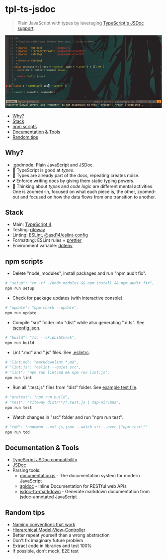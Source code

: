 <!-- markdownlint-disable line-length -->

# tpl-ts-jsdoc

> Plain JavaScript with types by leveraging [TypeScript's JSDoc support](https://www.typescriptlang.org/docs/handbook/jsdoc-supported-types.html).

![Vim with Typescript evaluating JavaScript code](docs/screenshot.png)

<!-- vim-markdown-toc GFM -->

* [Why?](#why)
* [Stack](#stack)
* [npm scripts](#npm-scripts)
* [Documentation & Tools](#documentation--tools)
* [Random tips](#random-tips)

<!-- vim-markdown-toc -->

## Why?

* :godmode: Plain JavaScript and JSDoc.
* :lipstick: TypeScript is good at _types_.
* :scroll: Types are already part of the docs, repeating creates noise.
* :two_hearts: Enforce writing docs by giving them static typing powers.
* :brain: Thinking about _types_ and _code logic_ are different mental activities. One is zoomed-in, focused on what each piece is, the other, zoomed-out and focused on how the data flows from one transition to another.

## Stack

* Main: [TypeScript 4](https://github.com/microsoft/TypeScript)
* Testing: [riteway](https://github.com/ericelliott/riteway)
* Linting: [ESLint](https://github.com/eslint/eslint), [@asd14/eslint-config](https://github.com/asd-xiv/eslint-config)
* Formatting: ESLint rules + [prettier](https://github.com/prettier/prettier)
* Environment variable: [dotenv](https://github.com/motdotla/dotenv)

## npm scripts

* Delete "node_modules", install packages and run "npm audit fix".

```bash
# "setup": "rm -rf ./node_modules && npm install && npm audit fix",
npm run setup
```

* Check for package updates (with interactive console)

```bash
# "update": "npm-check --update",
npm run update
```

* Compile "src" folder into "dist" while also generating ".d.ts". See [tsconfig.json](tsconfig.json).

```bash
# "build": "tsc --skipLibCheck",
npm run build
```

* Lint ".md" and ".js" files. See [.eslintrc](.eslintrc).

```bash
# "lint:md": "markdownlint *.md",
# "lint:js": "eslint --quiet src",
# "lint": "npm run lint:md && npm run lint:js",
npm run lint
```

* Run all ".test.js" files from "dist" folder. See [example test file](src/hello-world.test.js).

```bash
# "pretest": "npm run build",
# "test": "riteway dist/**/*.test.js | tap-nirvana",
npm run test
```

* Watch changes in "src" folder and run "npm run test".

```bash
# "tdd": "nodemon --ext js,json --watch src --exec \"npm test\""
npm run tdd
```

## Documentation & Tools

* [TypeScript JSDoc compatibility](https://www.typescriptlang.org/docs/handbook/jsdoc-supported-types.html)
* [JSDoc](https://jsdoc.app/)
* Parsing tools:
  * [documentation.js](https://github.com/documentationjs/documentation) - The documentation system for modern JavaScript
  * [apidoc](https://apidocjs.com/) - Inline Documentation for RESTful web APIs
  * [jsdoc-to-markdown](https://github.com/jsdoc2md/jsdoc-to-markdown) - Generate markdown documentation from jsdoc-annotated JavaScript

## Random tips

* [Naming conventions that work](https://github.com/kettanaito/naming-cheatsheet)
* [Hierarchical Model-View-Controller](https://en.wikipedia.org/wiki/Hierarchical_model%E2%80%93view%E2%80%93controller)
* Better repeat yourself than a wrong abstraction
* Don't fix imaginary future problem
* Extract code in libraries and test 100%
* If possible, don't mock, E2E test
